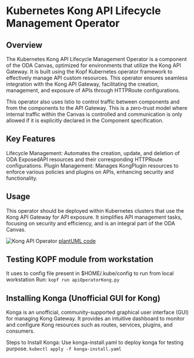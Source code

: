 # Kubernetes Kong API Lifecycle Management Operator

## Overview

The Kubernetes Kong API Lifecycle Management Operator is a component of the ODA Canvas, optimized for environments that utilize the Kong API Gateway. It is built using the Kopf Kubernetes operator framework to effectively manage API custom resources. This operator ensures seamless integration with the Kong API Gateway, facilitating the creation, management, and exposure of APIs through HTTPRoute configurations.

This operator also uses Istio to control traffic between components and from the components to the API Gateway. This is a zero-trust model where internal traffic within the Canvas is controlled and communication is only allowed if it is explicitly declared in the Component specification.

## Key Features

Lifecycle Management: Automates the creation, update, and deletion of ODA ExposedAPI resources and their corresponding HTTPRoute configurations.
Plugin Management: Manages KongPlugin resources to enforce various policies and plugins on APIs, enhancing security and functionality.

## Usage
This operator should be deployed within Kubernetes clusters that use the Kong API Gateway for API exposure. It simplifies API management tasks, focusing on security and efficiency, and is an integral part of the ODA Canvas.


![Kong API Operator](https://www.plantuml.com/plantuml/proxy?cache=no&src=https://raw.githubusercontent.com/tmforum-oda/oda-canvas/main/source/operators/apiOperatorKong/sequenceDiagrams/KongAPIOperator.puml)
[plantUML code](sequenceDiagrams/KongAPIOperator.puml)


## Testing KOPF module from workstation

It uses to config file present in $HOME/.kube/config to run from local workstation
Run: `kopf run apiOperatorKong.py`

## Installing Konga (Unofficial GUI for Kong)

Konga is an unofficial, community-supported graphical user interface (GUI) for managing Kong Gateway. It provides an intuitive dashboard to monitor and configure Kong resources such as routes, services, plugins, and consumers.

Steps to Install Konga: Use konga-install.yaml to deploy konga for testing purpose. 
    ```
    kubectl apply -f konga-install.yaml
    ```



